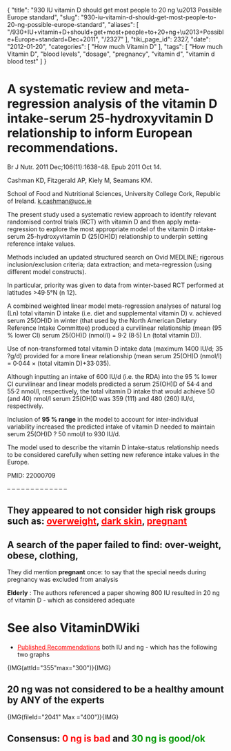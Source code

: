 {
    "title": "930 IU vitamin D should get most people to 20 ng \u2013 Possible Europe standard",
    "slug": "930-iu-vitamin-d-should-get-most-people-to-20-ng-possible-europe-standard",
    "aliases": [
        "/930+IU+vitamin+D+should+get+most+people+to+20+ng+\u2013+Possible+Europe+standard+Dec+2011",
        "/2327"
    ],
    "tiki_page_id": 2327,
    "date": "2012-01-20",
    "categories": [
        "How much Vitamin D"
    ],
    "tags": [
        "How much Vitamin D",
        "blood levels",
        "dosage",
        "pregnancy",
        "vitamin d",
        "vitamin d blood test"
    ]
}


# A systematic review and meta-regression analysis of the vitamin D intake-serum 25-hydroxyvitamin D relationship to inform European recommendations.

Br J Nutr. 2011 Dec;106(11):1638-48. Epub 2011 Oct 14.

Cashman KD, Fitzgerald AP, Kiely M, Seamans KM.

School of Food and Nutritional Sciences, University College Cork, Republic of Ireland. k.cashman@ucc.ie

The present study used a systematic review approach to identify relevant randomised control trials (RCT) with vitamin D and then apply meta-regression to explore the most appropriate model of the vitamin D intake-serum 25-hydroxyvitamin D (25(OH)D) relationship to underpin setting reference intake values. 

Methods included an updated structured search on Ovid MEDLINE; rigorous inclusion/exclusion criteria; data extraction; and meta-regression (using different model constructs). 

In particular, priority was given to data from winter-based RCT performed at latitudes >49·5°N (n 12). 

A combined weighted linear model meta-regression analyses of natural log (Ln) total vitamin D intake (i.e. diet and supplemental vitamin D) v. achieved serum 25(OH)D in winter (that used by the North American Dietary Reference Intake Committee) produced a curvilinear relationship (mean (95 % lower CI) serum 25(OH)D (nmol/l) = 9·2 (8·5) Ln (total vitamin D)). 

Use of non-transformed total vitamin D intake data (maximum 1400 IU/d; 35 ?g/d) provided for a more linear relationship (mean serum 25(OH)D (nmol/l) = 0·044 × (total vitamin D)+33·035). 

Although inputting an intake of 600 IU/d (i.e. the RDA) into the 95 % lower CI curvilinear and linear models predicted a serum 25(OH)D of 54·4 and 55·2 nmol/l, respectively, the total vitamin D intake that would achieve 50 (and 40) nmol/l serum 25(OH)D was 359 (111) and 480 (260) IU/d, respectively. 

Inclusion of  **95 % range**  in the model to account for inter-individual variability increased the predicted intake of vitamin D needed to maintain serum 25(OH)D ? 50 nmol/l to 930 IU/d. 

The model used to describe the vitamin D intake-status relationship needs to be considered carefully when setting new reference intake values in the Europe.

PMID:     22000709

– – – – – – – – – – – – – 

## They appeared to not consider high risk groups such as: <a href="/posts/overweight" style="color: red; text-decoration: underline;" title="This link has an unknown page_id: 710">overweight</a>, <a href="/posts/dark-skin" style="color: red; text-decoration: underline;" title="This link has an unknown page_id: 1064">dark skin</a>, <a href="/posts/pregnant" style="color: red; text-decoration: underline;" title="This link has an unknown page_id: 816">pregnant</a>

## A search of the paper failed to find: over-weight, obese, clothing,

They did mention  **pregnant** once: to say that the special needs during pregnancy was excluded from analysis

 **Elderly** : The authors referenced a paper showing 800 IU resulted in 20 ng of vitamin D - which as considered adequate

# See also VitaminDWiki

* <a href="/posts/published-recommendations" style="color: red; text-decoration: underline;" title="This link has an unknown page_id: 1293">Published Recommendations</a> both IU and ng - which has the following two graphs

{IMG(attId="355"max="300")}{IMG}

## 20 ng was not considered to be a healthy amount by ANY of the experts

{IMG(fileId="2041" Max ="400")}{IMG}

## Consensus: **<span style="color:#F00;">0 ng is bad</span>**  and  **<span style="color:#090;">30 ng is good/ok</span>**